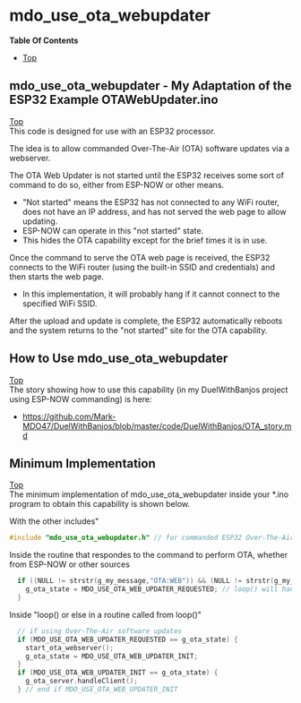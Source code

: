 # mdo_use_ota_webupdater

**Table Of Contents**
* [Top](#mdo_use_ota_webupdater "Top")

## mdo_use_ota_webupdater - My Adaptation of the ESP32 Example OTAWebUpdater.ino
[Top](#mdo_use_ota_webupdater "Top")<br>
This code is designed for use with an ESP32 processor.

The idea is to allow commanded Over-The-Air (OTA) software updates via a webserver.

The OTA Web Updater is not started until the ESP32 receives some sort of command to do so,
either from ESP-NOW or other means.
- "Not started" means the ESP32 has not connected to any WiFi router, does not have an IP address, and has not served the web page to allow updating.
- ESP-NOW can operate in this "not started" state.
- This hides the OTA capability except for the brief times it is in use.

Once the command to serve the OTA web page is received, the ESP32 connects to the WiFi router (using the built-in SSID and credentials) and then starts the web page.
- In this implementation, it will probably hang if it cannot connect to the specified WiFi SSID.

After the upload and update is complete, the ESP32 automatically reboots and the system returns to the "not started" site for the OTA capability.

## How to Use mdo_use_ota_webupdater
[Top](#mdo_use_ota_webupdater "Top")<br>
The story showing how to use this capability (in my DuelWithBanjos project using ESP-NOW commanding) is here:
- https://github.com/Mark-MDO47/DuelWithBanjos/blob/master/code/DuelWithBanjos/OTA_story.md

## Minimum Implementation
[Top](#mdo_use_ota_webupdater "Top")<br>
The minimum implementation of mdo_use_ota_webupdater inside your *.ino program to obtain this capability is shown below.

With the other includes"<br>
```C
#include "mdo_use_ota_webupdater.h" // for commanded ESP32 Over-The-Air (OTA) software updates via a webserver
```

Inside the routine that respondes to the command to perform OTA, whether from ESP-NOW or other sources<br>
```C
  if ((NULL != strstr(g_my_message,"OTA:WEB")) && (NULL != strstr(g_my_message,WIFI_OTA_ESP_NOW_PWD))) {
    g_ota_state = MDO_USE_OTA_WEB_UPDATER_REQUESTED; // loop() will handle it without getting multi-tasking issues
  }
```

Inside "loop() or else in a routine called from loop()"<br>
```C
  // if using Over-The-Air software updates
  if (MDO_USE_OTA_WEB_UPDATER_REQUESTED == g_ota_state) {
    start_ota_webserver();
    g_ota_state = MDO_USE_OTA_WEB_UPDATER_INIT;
  }
  if (MDO_USE_OTA_WEB_UPDATER_INIT == g_ota_state) {
    g_ota_server.handleClient();
  } // end if MDO_USE_OTA_WEB_UPDATER_INIT
```
